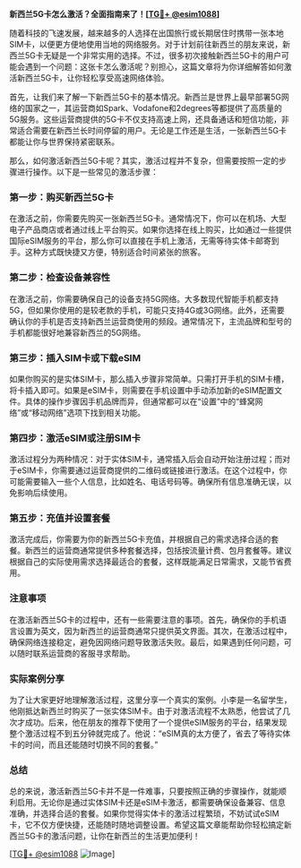 **新西兰5G卡怎么激活？全面指南来了！[[TG💪+ @esim1088](https://t.me/s/esim1088)]**

随着科技的飞速发展，越来越多的人选择在出国旅行或长期居住时携带一张本地SIM卡，以便更方便地使用当地的网络服务。对于计划前往新西兰的朋友来说，新西兰5G卡无疑是一个非常实用的选择。不过，很多初次接触新西兰5G卡的用户可能会遇到一个问题：这张卡怎么激活呢？别担心，这篇文章将为你详细解答如何激活新西兰5G卡，让你轻松享受高速网络体验。

首先，让我们来了解一下新西兰5G卡的基本情况。新西兰是世界上最早部署5G网络的国家之一，其运营商如Spark、Vodafone和2degrees等都提供了高质量的5G服务。这些运营商提供的5G卡不仅支持高速上网，还具备通话和短信功能，非常适合需要在新西兰长时间停留的用户。无论是工作还是生活，一张新西兰5G卡都能让你与世界保持紧密联系。

那么，如何激活新西兰5G卡呢？其实，激活过程并不复杂，但需要按照一定的步骤进行操作。以下是一些常见的激活步骤：

### 第一步：购买新西兰5G卡

在激活之前，你需要先购买一张新西兰5G卡。通常情况下，你可以在机场、大型电子产品商店或者通过线上平台购买。如果你选择在线上购买，比如通过一些提供国际eSIM服务的平台，那么你可以直接在手机上激活，无需等待实体卡邮寄到手。这种方式既快捷又方便，特别适合时间紧张的旅客。

### 第二步：检查设备兼容性

在激活之前，你需要确保自己的设备支持5G网络。大多数现代智能手机都支持5G，但如果你使用的是较老款的手机，可能只支持4G或3G网络。此外，还需要确认你的手机是否支持新西兰运营商使用的频段。通常情况下，主流品牌和型号的手机都能很好地兼容新西兰的5G网络。

### 第三步：插入SIM卡或下载eSIM

如果你购买的是实体SIM卡，那么插入步骤非常简单。只需打开手机的SIM卡槽，将卡插入即可。如果是eSIM卡，则需要在手机设置中手动添加新的eSIM配置文件。具体的操作步骤因手机品牌而异，但通常都可以在“设置”中的“蜂窝网络”或“移动网络”选项下找到相关功能。

### 第四步：激活eSIM或注册SIM卡

激活过程分为两种情况：对于实体SIM卡，通常插入后会自动开始注册过程；而对于eSIM卡，你需要通过运营商提供的二维码或链接进行激活。在这个过程中，你可能需要输入一些个人信息，比如姓名、电话号码等。确保所有信息准确无误，以免影响后续使用。

### 第五步：充值并设置套餐

激活完成后，你需要为你的新西兰5G卡充值，并根据自己的需求选择合适的套餐。新西兰的运营商通常提供多种套餐选择，包括按流量计费、包月套餐等。建议根据自己的实际使用需求选择最适合的套餐，这样既能满足日常需求，又能节省费用。

### 注意事项

在激活新西兰5G卡的过程中，还有一些需要注意的事项。首先，确保你的手机语言设置为英文，因为新西兰的运营商通常只提供英文界面。其次，在激活过程中，确保网络连接稳定，避免因网络问题导致激活失败。最后，如果遇到任何问题，可以随时联系运营商的客服寻求帮助。

### 实际案例分享

为了让大家更好地理解激活过程，这里分享一个真实的案例。小李是一名留学生，他刚抵达新西兰时购买了一张实体SIM卡。由于对激活流程不太熟悉，他尝试了几次才成功。后来，他在朋友的推荐下使用了一个提供eSIM服务的平台，结果发现整个激活过程不到五分钟就完成了。他说：“eSIM真的太方便了，省去了等待实体卡的时间，而且还能随时切换不同的套餐。”

### 总结

总的来说，激活新西兰5G卡并不是一件难事，只要按照正确的步骤操作，就能顺利启用。无论你是通过实体SIM卡还是eSIM卡激活，都需要确保设备兼容、信息准确，并选择合适的套餐。如果你觉得实体卡的激活过程繁琐，不妨试试eSIM卡，它不仅方便快捷，还能随时随地调整设置。希望这篇文章能帮助你轻松搞定新西兰5G卡的激活问题，让你在新西兰的生活更加便利！

[[TG💪+ @esim1088](https://t.me/s/esim1088) ![Image](https://i.postimg.cc/4NQfJmqS/Snipaste-2025-05-13-00-14-12.png)]